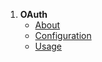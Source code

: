 1. **OAuth**
   - [About](oauth.about)
   - [Configuration](oauth.config)
   - [Usage](oauth.usage)

